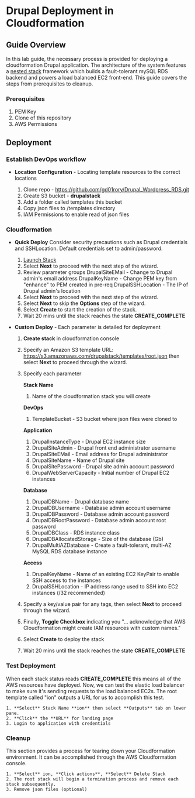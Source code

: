 # Drupal Deployment in Cloudformation

## Guide Overview

In this lab guide, the necessary process is provided for deploying a cloudformation Drupal application. The architecture of the system features a [nested stack](https://aws.amazon.com/blogs/devops/use-nested-stacks-to-create-reusable-templates-and-support-role-specialization/) framework which builds a fault-tolerant mySQL RDS backend and powers a load balanced EC2 front-end. This guide covers the steps from prerequisites to cleanup.

### Prerequisites

1. PEM Key
2. Clone of this repository
3. AWS Permissions

## Deployment

### Establish DevOps workflow

* **Location Configuration** -
Locating template resources to the correct locations

   1. Clone repo - https://github.com/gd01rory/Drupal_Wordpress_RDS.git
   2. Create S3 bucket - **drupalstack**
   3. Add a folder called templates this bucket
   4. Copy json files to /templates directory
   5. IAM Permissions to enable read of json files

### Cloudformation

* **Quick Deploy**
Consider security precautions such as Drupal credentials and SSHLocation. Default credentials set to admin/password.

    1. <a href="https://console.aws.amazon.com/cloudformation/home#/stacks/new?stackName=ion&templateURL=https://s3.amazonaws.com/drupalstack/templates/root.json">Launch Stack</a>
    2. Select **Next** to proceed with the next step of the wizard.
    3. Review parameter groups
          DrupalSiteEMail - Change to Drupal admin's email address
          DrupalKeyName - Change PEM key from "enhance" to PEM created in pre-req
          DrupalSSHLocation - The IP of Drupal admin's location
    4. Select **Next** to proceed with the next step of the wizard.
    5. Select **Next** to skip the **Options** step of the wizard.
    6. Select **Create** to start the creation of the stack.
    7. Wait 20 mins until the stack reaches the state **CREATE_COMPLETE**

* **Custom Deploy** -
Each parameter is detailed for deployment

    1. **Create stack** in cloudformation console
    2. Specify an Amazon S3 template URL: https://s3.amazonaws.com/drupalstack/templates/root.json then select      **Next** to proceed through the wizard.
    3. Specify each parameter

          **Stack Name**
          1. Name of the cloudformation stack you will create

          **DevOps**
          1. TemplateBucket - S3 bucket where json files were cloned to

          **Application**
          1. DrupalInstanceType - Drupal EC2 instance size
          2. DrupalSiteAdmin - Drupal front end administrator username
          3. DrupalSiteEMail - Email address for Drupal administrator
          4. DrupalSiteName - Name of Drupal site
          5. DrupalSitePassword - Drupal site admin account password
          6. DrupalWebServerCapacity - Initial number of Drupal EC2 instances

          **Database**
          1. DrupalDBName - Drupal database name
          2. DrupalDBUsername - Database admin account username
          3. DrupalDBPassword - Database admin account password
          4. DrupalDBRootPassword - Database admin account root password
          5. DrupalDBClass - RDS instance class
          6. DrupalDBAllocatedStorage - Size of the database (Gb)
          7. DrupalMultiAZDatabase - Create a fault-tolerant, multi-AZ MySQL RDS database instance

          **Access**
          1. DrupalKeyName - Name of an existing EC2 KeyPair to enable SSH access to the instances
          2. DrupalSSHLocation - IP address range used to SSH into EC2 instances (/32 recommended)

    4. Specify a key/value pair for any tags, then select **Next** to proceed through the wizard.
    5. Finally, **Toggle Checkbox** indicating you "... acknowledge that AWS Cloudformation might create IAM resources with custom names."
    6. Select **Create** to deploy the stack
    7. Wait 20 mins until the stack reaches the state **CREATE_COMPLETE**

### Test Deployment

When each stack status reads **CREATE_COMPLETE** this means all of the AWS resources have deployed. Now, we can test the elastic load balancer to make sure it's sending requests to the load balanced EC2s. The root template called "ion" outputs a URL for us to accomplish this test.

    1. **Select** Stack Name **ion** then select **Outputs** tab on lower pane.
    2. **Click** the **URL** for landing page
    3. Login to application with credentials

### Cleanup

This section provides a process for tearing down your Cloudformation environment. It can be accomplished through the AWS Cloudformation console.

    1. **Select** ion, **Click actions**, **Select** Delete Stack
    2. The root stack will begin a termination process and remove each stack subsequently.
    3. Remove json files (optional)
